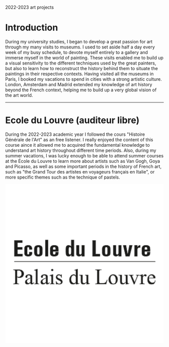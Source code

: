 <p class="pretext">2022-2023 art projects</p>

<h1 class="prestextarticle">Introduction</h1>

<p class="articletext">
During my university studies, I began to develop a great passion for art through my many visits to museums. I used to set aside half a day every week of my busy schedule, to devote myself entirely to a gallery and immerse myself in the world of painting. These visits enabled me to build up a visual sensitivity to the different techniques used by the great painters, but also to learn how to reconstruct the history behind them to situate the paintings in their respective contexts. Having visited all the museums in Paris, I booked my vacations to spend in cities with a strong artistic culture. London, Amsterdam and Madrid extended my knowledge of art history beyond the French context, helping me to build up a very global vision of the art world.

---

<div class="containerr">
  <div class="text-column">
    <h1 class="prestextarticle">Ecole du Louvre (auditeur libre)</h1>
    <p class="articletext">
      During the 2022-2023 academic year I followed the cours "Histoire Générale de l'Art" as an free listener. I really enjoyed the content of this course aince it allowed me to acquired the fundamental knowledge to understand art history throughout different time periods. Also, during my summer vacations, I was lucky enough to be able to attend summer courses at the École du Louvre to learn more about artists such as Van Gogh, Goya and Picasso, as well as some important periods in the history of French art, such as "the Grand Tour des artistes en voyageurs français en Italie", or more specific themes such as the technique of pastels.
      <br> 
    </p>
  </div>
  <div class="photo-column">
    <div class="profilepic2">
      <img src="images/Louvre.png?raw=true" alt="louvre" class="profilepic2"/>
    </div>
  </div>
</div>
